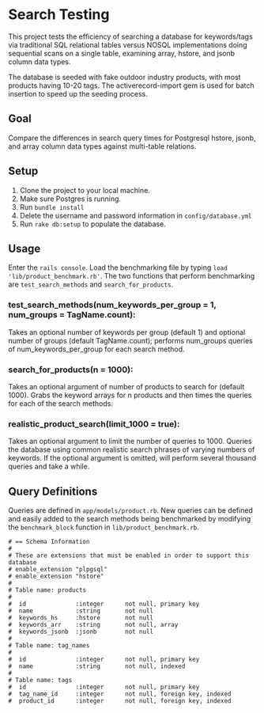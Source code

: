 # Search Testing

This project tests the efficiency of searching a database for keywords/tags via traditional SQL relational tables versus NOSQL implementations doing sequential scans on a single table, examining array, hstore, and jsonb column data types.

The database is seeded with fake outdoor industry products, with most products having 10-20 tags. The activerecord-import gem is used for batch insertion to speed up the seeding process.

## Goal

Compare the differences in search query times for Postgresql hstore, jsonb, and array column data types against multi-table relations.

## Setup

1. Clone the project to your local machine.
2. Make sure Postgres is running.
3. Run `bundle install`
4. Delete the username and password information in `config/database.yml`
5. Run  `rake db:setup` to populate the database.  

## Usage
Enter the `rails console`. Load the benchmarking file by typing `load 'lib/product_benchmark.rb'`.  The two functions that perform benchmarking are `test_search_methods` and `search_for_products`.

### test_search_methods(num_keywords_per_group = 1, num_groups = TagName.count):
Takes an optional number of keywords per group (default 1) and optional number of groups (default TagName.count); performs num_groups queries of num_keywords_per_group for each search method.

### search_for_products(n = 1000):
Takes an optional argument of number of products to search for (default 1000).
Grabs the keyword arrays for n products and then times the queries for each of the search methods.

### realistic_product_search(limit_1000 = true):
Takes an optional argument to limit the number of queries to 1000.  Queries the database using common realistic search phrases of varying numbers of keywords.  If the optional argument is omitted, will perform several thousand queries and take a while.

## Query Definitions
Queries are defined in `app/models/product.rb`.  New queries can be defined and easily added to the search methods being benchmarked by modifying the `benchmark_block` function in `lib/product_benchmark.rb`.

```
# == Schema Information
#
# These are extensions that must be enabled in order to support this database
# enable_extension "plpgsql"
# enable_extension "hstore"
#
# Table name: products
#
#  id              :integer      not null, primary key
#  name            :string       not null
#  keywords_hs     :hstore       not null
#  keywords_arr    :string       not null, array
#  keywords_jsonb  :jsonb        not null
#
# Table name: tag_names
#
#  id              :integer      not null, primary key
#  name            :string       not null, indexed
#
# Table name: tags
#  id              :integer      not null, primary key
#  tag_name_id     :integer      not null, foreign key, indexed
#  product_id      :integer      not null, foreign key, indexed
```
